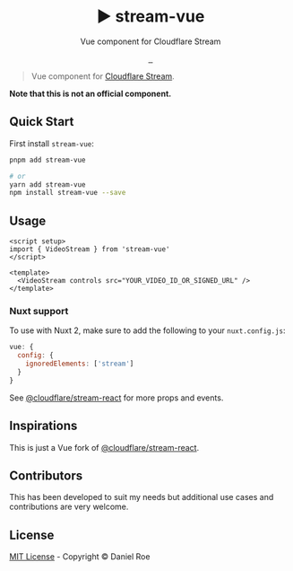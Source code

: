 <h1 align="center">▶️ stream-vue</h1>
<p align="center">Vue component for Cloudflare Stream</p>

<p align="center">
<a href="https://npmjs.com/package/stream-vue">
    <img alt="" src="https://img.shields.io/npm/v/stream-vue/latest.svg?style=flat-square">
</a>
<a href="https://bundlephobia.com/result?p=stream-vue">
    <img alt="" src="https://img.shields.io/bundlephobia/minzip/stream-vue?style=flat-square">
</a>
<a href="https://npmjs.com/package/stream-vue">
    <img alt="" src="https://img.shields.io/npm/dt/stream-vue.svg?style=flat-square">
</a>
</p>

> Vue component for [Cloudflare Stream](https://www.cloudflare.com/products/cloudflare-stream/).

**Note that this is not an official component.**

## Quick Start

First install `stream-vue`:

```bash
pnpm add stream-vue

# or
yarn add stream-vue
npm install stream-vue --save
```

## Usage

```vue
<script setup>
import { VideoStream } from 'stream-vue'
</script>

<template>
  <VideoStream controls src="YOUR_VIDEO_ID_OR_SIGNED_URL" />
</template>
```

### Nuxt support

To use with Nuxt 2, make sure to add the following to your `nuxt.config.js`:

```js
vue: {
  config: {
    ignoredElements: ['stream']
  }
}
```

See [@cloudflare/stream-react](https://github.com/cloudflare/stream-react) for more props and events.

## Inspirations

This is just a Vue fork of [@cloudflare/stream-react](https://github.com/cloudflare/stream-react).

## Contributors

This has been developed to suit my needs but additional use cases and contributions are very welcome.

## License

[MIT License](./LICENSE) - Copyright &copy; Daniel Roe
